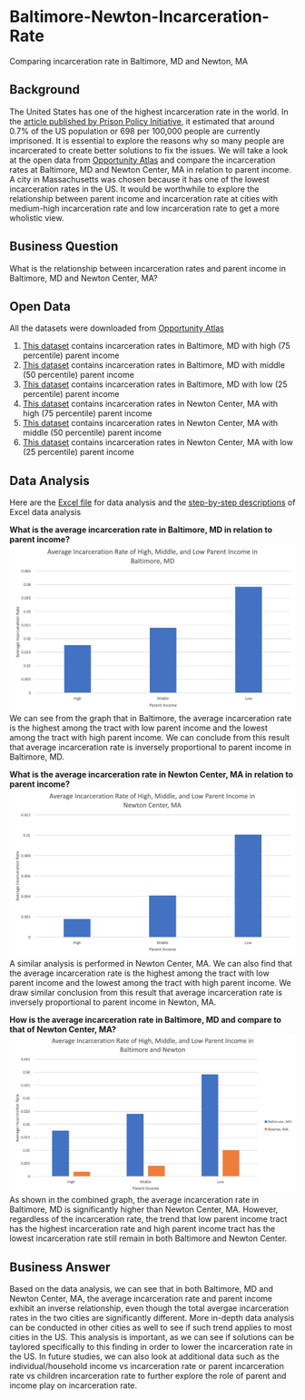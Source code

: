 # Baltimore-Newton-Incarceration-Rate
Comparing incarceration rate in Baltimore, MD and Newton, MA
## Background
The United States has one of the highest incarceration rate in the world. In the [article published by Prison Policy Initiative](https://www.prisonpolicy.org/blog/2020/01/16/percent-incarcerated/#:~:text=Nearly%20one%20out%20of%20every,in%20a%20prison%20or%20jail.&text=We're%20often%20asked%20what,state%20prison%20or%20local%20jail.), it estimated that around 0.7% of the US population or 698 per 100,000 people are currently imprisoned. It is essential to explore the reasons why so many people are incarcerated to create better solutions to fix the issues. We will take a look at the open data from [Opportunity Atlas](https://www.opportunityatlas.org/) and compare the incarceration rates at Baltimore, MD and Newton Center, MA in relation to parent income. A city in Massachusetts was chosen because it has one of the lowest incarceration rates in the US. It would be worthwhile to explore the relationship between parent income and incarceration rate at cities with medium-high incarceration rate and low incarceration rate to get a more wholistic view. 
## Business Question
What is the relationship between incarceration rates and parent income in Baltimore, MD and Newton Center, MA?
## Open Data
All the datasets were downloaded from [Opportunity Atlas](https://www.opportunityatlas.org/)
1. [This dataset](https://github.com/ireneliu0106/Baltimore-Newton-Incarceration-Rate/blob/main/shown_tract_jail_rP_gP_p75.xlsx) contains incarceration rates in Baltimore, MD with high (75 percentile) parent income
2. [This dataset](https://github.com/ireneliu0106/Baltimore-Newton-Incarceration-Rate/blob/main/shown_tract_jail_rP_gP_p50.xlsx) contains incarceration rates in Baltimore, MD with middle (50 percentile) parent income
3. [This dataset](https://github.com/ireneliu0106/Baltimore-Newton-Incarceration-Rate/blob/main/shown_tract_jail_rP_gP_p25.xlsx) contains incarceration rates in Baltimore, MD with low (25 percentile) parent income
4. [This dataset](https://github.com/ireneliu0106/Baltimore-Newton-Incarceration-Rate/blob/main/shown_tract_jail_rP_gP_p75%20(1).xlsx) contains incarceration rates in Newton Center, MA with high (75 percentile) parent income
5. [This dataset](https://github.com/ireneliu0106/Baltimore-Newton-Incarceration-Rate/blob/main/shown_tract_jail_rP_gP_p50%20(1).xlsx) contains incarceration rates in Newton Center, MA with middle (50 percentile) parent income
6. [This dataset](https://github.com/ireneliu0106/Baltimore-Newton-Incarceration-Rate/blob/main/shown_tract_jail_rP_gP_p25%20(1).xlsx) contains incarceration rates in Newton Center, MA with low (25 percentile) parent income
## Data Analysis
Here are the [Excel file](https://github.com/ireneliu0106/Baltimore-Newton-Incarceration-Rate/blob/main/Incarceration%20Rate%20Analysis.xlsx) for data analysis and the [step-by-step descriptions](https://github.com/ireneliu0106/Baltimore-Newton-Incarceration-Rate/blob/main/Step-by-step%20instructions%20of%20Excel%20data%20analysis) of Excel data analysis

__What is the average incarceration rate in Baltimore, MD in relation to parent income?__
![alt text](https://github.com/ireneliu0106/Baltimore-Newton-Incarceration-Rate/blob/main/Baltimore%2C%20MD.png)
We can see from the graph that in Baltimore, the average incarceration rate is the highest among the tract with low parent income and the lowest among the tract with high parent income. We can conclude from this result that average incarceration rate is inversely proportional to parent income in Baltimore, MD.

__What is the average incarceration rate in Newton Center, MA in relation to parent income?__
![alt text](https://github.com/ireneliu0106/Baltimore-Newton-Incarceration-Rate/blob/main/Newton%2C%20MA.png)
A similar analysis is performed in Newton Center, MA. We can also find that the average incarceration rate is the highest among the tract with low parent income and the lowest among the tract with high parent income. We draw similar conclusion from this result that average incarceration rate is inversely proportional to parent income in Newton, MA.

__How is the average incarceration rate in Baltimore, MD and compare to that of Newton Center, MA?__
![alt text](https://github.com/ireneliu0106/Baltimore-Newton-Incarceration-Rate/blob/main/Combined.png)
As shown in the combined graph, the average incarceration rate in Baltimore, MD is significantly higher than Newton Center, MA. However, regardless of the incarceration rate, the trend that low parent income tract has the highest incarceration rate and high parent income tract has the lowest incarceration rate still remain in both Baltimore and Newton Center. 
## Business Answer
Based on the data analysis, we can see that in both Baltimore, MD and Newton Center, MA, the average incarceration rate and parent income exhibit an inverse relationship, even though the total avergae incarceration rates in the two cities are significantly different. More in-depth data analysis can be conducted in other cities as well to see if such trend applies to most cities in the US. This analysis is important, as we can see if solutions can be taylored specifically to this finding in order to lower the incarceration rate in the US. In future studies, we can also look at additional data such as the individual/household income vs incarceration rate or parent incarceration rate vs children incarceration rate to further explore the role of parent and income play on incarceration rate. 

